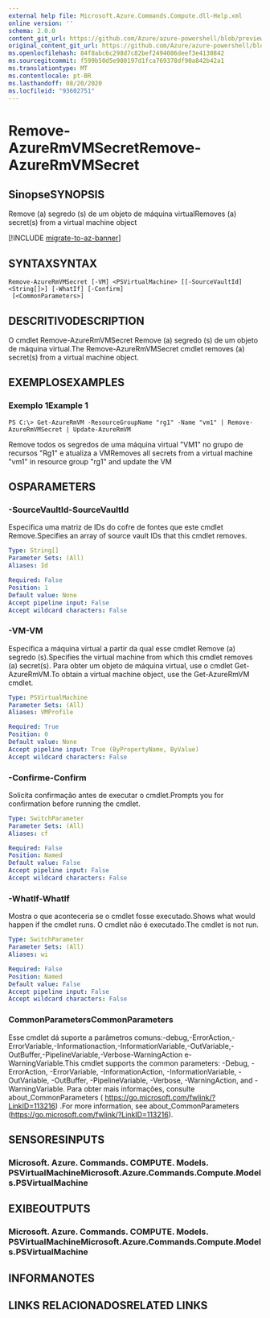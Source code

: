 ```yaml
---
external help file: Microsoft.Azure.Commands.Compute.dll-Help.xml
online version: ''
schema: 2.0.0
content_git_url: https://github.com/Azure/azure-powershell/blob/preview/src/ResourceManager/Compute/Stack/Commands.Compute/help/Remove-AzureRmVMSecret.md
original_content_git_url: https://github.com/Azure/azure-powershell/blob/preview/src/ResourceManager/Compute/Stack/Commands.Compute/help/Remove-AzureRmVMSecret.md
ms.openlocfilehash: 84f8abc6c298d7c82bef2494086deef3e4130842
ms.sourcegitcommit: f599b50d5e980197d1fca769378df90a842b42a1
ms.translationtype: MT
ms.contentlocale: pt-BR
ms.lasthandoff: 08/20/2020
ms.locfileid: "93602751"
---
```

# <span data-ttu-id="8b7fd-101">Remove-AzureRmVMSecret</span><span class="sxs-lookup"><span data-stu-id="8b7fd-101">Remove-AzureRmVMSecret</span></span>

## <span data-ttu-id="8b7fd-102">Sinopse</span><span class="sxs-lookup"><span data-stu-id="8b7fd-102">SYNOPSIS</span></span>
<span data-ttu-id="8b7fd-103">Remove (a) segredo (s) de um objeto de máquina virtual</span><span class="sxs-lookup"><span data-stu-id="8b7fd-103">Removes (a) secret(s) from a virtual machine object</span></span>

[!INCLUDE [migrate-to-az-banner](../../includes/migrate-to-az-banner.md)]

## <span data-ttu-id="8b7fd-104">SYNTAX</span><span class="sxs-lookup"><span data-stu-id="8b7fd-104">SYNTAX</span></span>

```
Remove-AzureRmVMSecret [-VM] <PSVirtualMachine> [[-SourceVaultId] <String[]>] [-WhatIf] [-Confirm]
 [<CommonParameters>]
```

## <span data-ttu-id="8b7fd-105">DESCRITIVO</span><span class="sxs-lookup"><span data-stu-id="8b7fd-105">DESCRIPTION</span></span>
<span data-ttu-id="8b7fd-106">O cmdlet Remove-AzureRmVMSecret Remove (a) segredo (s) de um objeto de máquina virtual.</span><span class="sxs-lookup"><span data-stu-id="8b7fd-106">The Remove-AzureRmVMSecret cmdlet removes (a) secret(s) from a virtual machine object.</span></span>

## <span data-ttu-id="8b7fd-107">EXEMPLOS</span><span class="sxs-lookup"><span data-stu-id="8b7fd-107">EXAMPLES</span></span>

### <span data-ttu-id="8b7fd-108">Exemplo 1</span><span class="sxs-lookup"><span data-stu-id="8b7fd-108">Example 1</span></span>
```
PS C:\> Get-AzureRmVM -ResourceGroupName "rg1" -Name "vm1" | Remove-AzureRmVMSecret | Update-AzureRmVM
```

<span data-ttu-id="8b7fd-109">Remove todos os segredos de uma máquina virtual "VM1" no grupo de recursos "Rg1" e atualiza a VM</span><span class="sxs-lookup"><span data-stu-id="8b7fd-109">Removes all secrets from a virtual machine "vm1" in resource group "rg1" and update the VM</span></span>

## <span data-ttu-id="8b7fd-110">OS</span><span class="sxs-lookup"><span data-stu-id="8b7fd-110">PARAMETERS</span></span>

### <span data-ttu-id="8b7fd-111">-SourceVaultId</span><span class="sxs-lookup"><span data-stu-id="8b7fd-111">-SourceVaultId</span></span>
<span data-ttu-id="8b7fd-112">Especifica uma matriz de IDs do cofre de fontes que este cmdlet Remove.</span><span class="sxs-lookup"><span data-stu-id="8b7fd-112">Specifies an array of source vault IDs that this cmdlet removes.</span></span>

```yaml
Type: String[]
Parameter Sets: (All)
Aliases: Id

Required: False
Position: 1
Default value: None
Accept pipeline input: False
Accept wildcard characters: False
```

### <span data-ttu-id="8b7fd-113">-VM</span><span class="sxs-lookup"><span data-stu-id="8b7fd-113">-VM</span></span>
<span data-ttu-id="8b7fd-114">Especifica a máquina virtual a partir da qual esse cmdlet Remove (a) segredo (s).</span><span class="sxs-lookup"><span data-stu-id="8b7fd-114">Specifies the virtual machine from which this cmdlet removes (a) secret(s).</span></span>
<span data-ttu-id="8b7fd-115">Para obter um objeto de máquina virtual, use o cmdlet Get-AzureRmVM.</span><span class="sxs-lookup"><span data-stu-id="8b7fd-115">To obtain a virtual machine object, use the Get-AzureRmVM cmdlet.</span></span>

```yaml
Type: PSVirtualMachine
Parameter Sets: (All)
Aliases: VMProfile

Required: True
Position: 0
Default value: None
Accept pipeline input: True (ByPropertyName, ByValue)
Accept wildcard characters: False
```

### <span data-ttu-id="8b7fd-116">-Confirme</span><span class="sxs-lookup"><span data-stu-id="8b7fd-116">-Confirm</span></span>
<span data-ttu-id="8b7fd-117">Solicita confirmação antes de executar o cmdlet.</span><span class="sxs-lookup"><span data-stu-id="8b7fd-117">Prompts you for confirmation before running the cmdlet.</span></span>

```yaml
Type: SwitchParameter
Parameter Sets: (All)
Aliases: cf

Required: False
Position: Named
Default value: False
Accept pipeline input: False
Accept wildcard characters: False
```

### <span data-ttu-id="8b7fd-118">-WhatIf</span><span class="sxs-lookup"><span data-stu-id="8b7fd-118">-WhatIf</span></span>
<span data-ttu-id="8b7fd-119">Mostra o que aconteceria se o cmdlet fosse executado.</span><span class="sxs-lookup"><span data-stu-id="8b7fd-119">Shows what would happen if the cmdlet runs.</span></span>
<span data-ttu-id="8b7fd-120">O cmdlet não é executado.</span><span class="sxs-lookup"><span data-stu-id="8b7fd-120">The cmdlet is not run.</span></span>

```yaml
Type: SwitchParameter
Parameter Sets: (All)
Aliases: wi

Required: False
Position: Named
Default value: False
Accept pipeline input: False
Accept wildcard characters: False
```

### <span data-ttu-id="8b7fd-121">CommonParameters</span><span class="sxs-lookup"><span data-stu-id="8b7fd-121">CommonParameters</span></span>
<span data-ttu-id="8b7fd-122">Esse cmdlet dá suporte a parâmetros comuns:-debug,-ErrorAction,-ErrorVariable,-Informationaction,-InformationVariable,-OutVariable,-OutBuffer,-PipelineVariable,-Verbose-WarningAction e-WarningVariable.</span><span class="sxs-lookup"><span data-stu-id="8b7fd-122">This cmdlet supports the common parameters: -Debug, -ErrorAction, -ErrorVariable, -InformationAction, -InformationVariable, -OutVariable, -OutBuffer, -PipelineVariable, -Verbose, -WarningAction, and -WarningVariable.</span></span> <span data-ttu-id="8b7fd-123">Para obter mais informações, consulte about_CommonParameters ( https://go.microsoft.com/fwlink/?LinkID=113216) .</span><span class="sxs-lookup"><span data-stu-id="8b7fd-123">For more information, see about_CommonParameters (https://go.microsoft.com/fwlink/?LinkID=113216).</span></span>

## <span data-ttu-id="8b7fd-124">SENSORES</span><span class="sxs-lookup"><span data-stu-id="8b7fd-124">INPUTS</span></span>

### <span data-ttu-id="8b7fd-125">Microsoft. Azure. Commands. COMPUTE. Models. PSVirtualMachine</span><span class="sxs-lookup"><span data-stu-id="8b7fd-125">Microsoft.Azure.Commands.Compute.Models.PSVirtualMachine</span></span>

## <span data-ttu-id="8b7fd-126">EXIBE</span><span class="sxs-lookup"><span data-stu-id="8b7fd-126">OUTPUTS</span></span>

### <span data-ttu-id="8b7fd-127">Microsoft. Azure. Commands. COMPUTE. Models. PSVirtualMachine</span><span class="sxs-lookup"><span data-stu-id="8b7fd-127">Microsoft.Azure.Commands.Compute.Models.PSVirtualMachine</span></span>

## <span data-ttu-id="8b7fd-128">INFORMA</span><span class="sxs-lookup"><span data-stu-id="8b7fd-128">NOTES</span></span>

## <span data-ttu-id="8b7fd-129">LINKS RELACIONADOS</span><span class="sxs-lookup"><span data-stu-id="8b7fd-129">RELATED LINKS</span></span>

